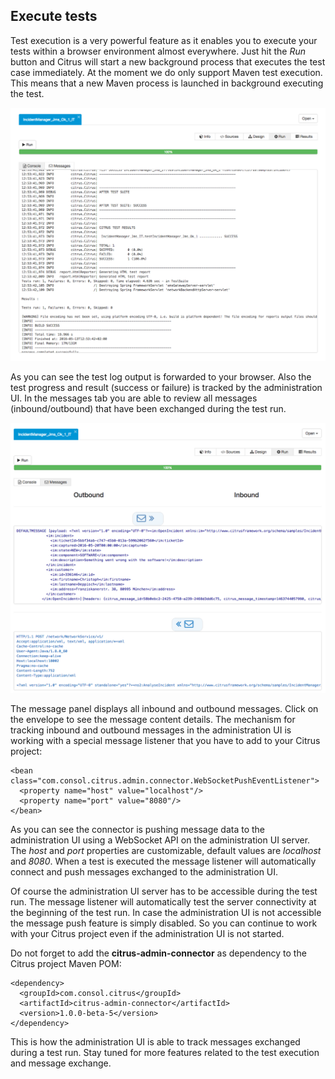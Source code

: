 ## Execute tests

Test execution is a very powerful feature as it enables you to execute your tests within a browser environment almost everywhere. Just hit the *Run* button and Citrus will start a new background process that executes the
test case immediately. At the moment we do only support Maven test execution. This means that a new Maven process is launched in background executing the test.

![Execution](screenshots/test-execute.png)

As you can see the test log output is forwarded to your browser. Also the test progress and result (success or failure) is tracked by the administration UI. In the messages tab you are able to review all messages (inbound/outbound)
that have been exchanged during the test run.

![Execution](screenshots/test-messages.png)

The message panel displays all inbound and outbound messages. Click on the envelope to see the message content details. The mechanism for tracking inbound and outbound messages in the administration UI is working with a special message 
listener that you have to add to your Citrus project:

```
<bean class="com.consol.citrus.admin.connector.WebSocketPushEventListener">
  <property name="host" value="localhost"/>
  <property name="port" value="8080"/>
</bean>
```

As you can see the connector is pushing message data to the administration UI using a WebSocket API on the administration UI server. The *host* and *port* properties are customizable, default values are *localhost* and *8080*. When a test is executed
the message listener will automatically connect and push messages exchanged to the administration UI.

Of course the administration UI server has to be accessible during the test run. The message listener will automatically test the server connectivity at the beginning of the test run. In case the administration UI is not accessible the message push
feature is simply disabled. So you can continue to work with your Citrus project even if the administration UI is not started. 

Do not forget to add the **citrus-admin-connector** as dependency to the Citrus project Maven POM:

```
<dependency>
  <groupId>com.consol.citrus</groupId>
  <artifactId>citrus-admin-connector</artifactId>
  <version>1.0.0-beta-5</version>
</dependency>
```

This is how the administration UI is able to track messages exchanged during a test run. Stay tuned for more features related to the test execution and message exchange.